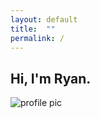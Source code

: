 ```yaml
---
layout: default
title:  ""
permalink: /
---
```


<h2 class="homepage-message">Hi, I'm Ryan.</h2>

<img class="homepage-pic" style="max-width: 90%;" src="https://user-images.githubusercontent.com/10540084/120427151-404e9f00-c326-11eb-9f15-c57fae5069e1.jpg" alt="profile pic">

<!--<ul>
  {% for post in site.posts %}
    <li>
      <a href="{{ post.url }}">{{ post.title }}</a>
      <p>{{ post.content }}</p>
    </li>
  {% endfor %}
</ul> -->
